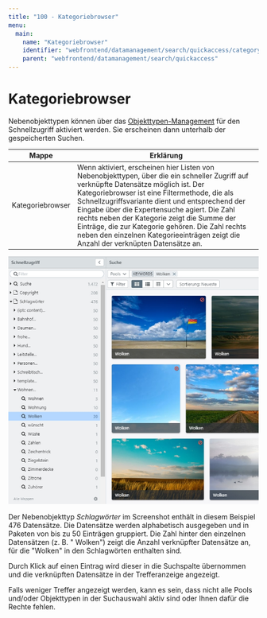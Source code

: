 ```yaml
---
title: "100 - Kategoriebrowser"
menu:
  main:
    name: "Kategoriebrowser"
    identifier: "webfrontend/datamanagement/search/quickaccess/category"
    parent: "webfrontend/datamanagement/search/quickaccess"
---
```

# Kategoriebrowser

Nebenobjekttypen können über das [Objekttypen-Management](/de/webfrontend/rightsmanagement/objecttypes) für den Schnellzugriff aktiviert werden. Sie erscheinen dann unterhalb der gespeicherten Suchen.

|Mappe|Erklärung|
|---|---|
| <i class="fa fa-file-o"></i> Kategoriebrowser|Wenn aktiviert, erscheinen hier Listen von Nebenobjekttypen, über die ein schneller Zugriff auf verknüpfte Datensätze möglich ist. Der Kategoriebrowser ist eine Filtermethode, die als Schnellzugriffsvariante dient und entsprechend der Eingabe über die Expertensuche agiert. Die Zahl rechts neben der Kategorie zeigt die Summe der Einträge, die zur Kategorie gehören. Die Zahl rechts neben den einzelnen Kategorieeinträgen zeigt die Anzahl der verknüpten Datensätze an. |

![](quick_category_de2.jpg)

Der Nebenobjekttyp _Schlagwörter_ im Screenshot enthält in diesem Beispiel 476 Datensätze. Die Datensätze werden alphabetisch ausgegeben und in Paketen von bis zu 50 Einträgen gruppiert. Die Zahl hinter den einzelnen Datensätzen (z. B. "<i class="fa fa-search"></i> Wolken") zeigt die Anzahl verknüpfter Datensätze an, für die "Wolken" in den Schlagwörten enthalten sind. 

Durch Klick auf einen Eintrag wird dieser in die Suchspalte übernommen und die verknüpften Datensätze in der Trefferanzeige angezeigt. 

Falls weniger Treffer angezeigt werden, kann es sein, dass nicht alle Pools und/oder Objekttypen in der Suchauswahl aktiv sind oder Ihnen dafür die Rechte fehlen.



